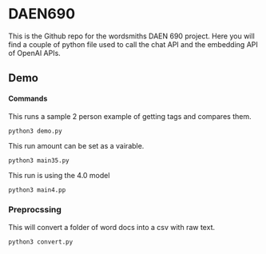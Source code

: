 # DAEN690

This is the Github repo for the wordsmiths DAEN 690 project. Here you will find a couple of python file used to call the chat API and the embedding API of OpenAI APIs. 


## Demo

#### Commands 

This runs a sample 2 person example of getting tags and compares them. 
```
python3 demo.py 
```

This run amount can be set as a vairable. 
```http
python3 main35.py
```
This run is using the 4.0 model
```
python3 main4.pp
```

### Preprocssing

This will convert a folder of word docs into a csv with raw text. 
```
python3 convert.py  
```
